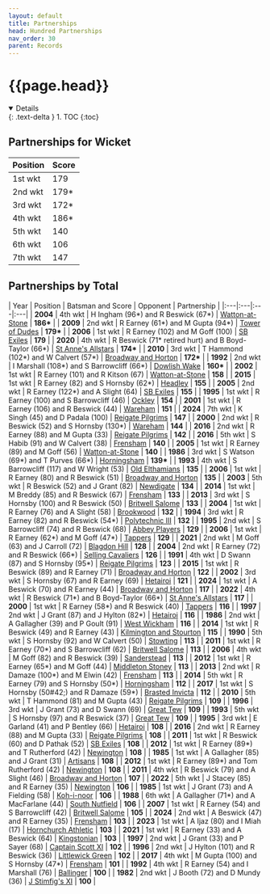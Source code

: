 ```yaml
---
layout: default
title: Partnerships
head: Hundred Partnerships
nav_order: 30
parent: Records
---
```


# {{page.head}}

<details open markdown="block">
  {: .text-delta }
1. TOC
{:toc}
</details>

## Partnerships for Wicket

| Position | Score |
|:---|:---|
| 1st wkt | 179 |
| 2nd wkt | 179&#42; |
| 3rd wkt | 172&#42; |
| 4th wkt | 186&#42; |
| 5th wkt | 140 |
| 6th wkt | 106 |
| 7th wkt | 147 |

## Partnerships by Total

| Year | Position | Batsman and Score | Opponent | Partnership |
|:---|:---|:---|:---|
| **2004** | 4th wkt | H Ingham (96&#42;) and R Beswick (67&#42;) | [Watton-at-Stone](../2004/watton-at-stone) | **186&#42;** |
| **2009** | 2nd wkt | R Earney (61&#42;) and M Gupta (94&#42;) | [Tower of Dudes](../2009/tower-of-dudes) | **179&#42;** |
| **2006** | 1st wkt | R Earney (102) and M  Goff (100) | [SB Exiles](../2006/sb-exiles) | **179** |
| **2020** | 4th wkt | R Beswick (71&#42; retired hurt) and B Boyd-Taylor (66&#42;) | [St Anne's Allstars](../2022/st-annes-allstars) | **174&#42;** |
| **2010** | 3rd wkt | T Hammond (102&#42;) and W Calvert (57&#42;) | [Broadway and Horton](../2010/broadway-and-horton) | **172&#42;** |
| **1992** | 2nd wkt | I Marshall (108&#42;) and S Barrowcliff (66&#42;) | [Dowlish Wake](../1992/dowlish-wake) | **160&#42;** |
| **2002** | 1st wkt | R Earney (101) and R Kitson (67) | [Watton-at-Stone](../2002/watton-at-stone) | **158** |
| **2015** | 1st wkt | R Earney (82) and S Hornsby (62&#42;) | [Headley](../2015/headley) | **155** |
| **2005** | 2nd wkt |  R Earney (122&#42;) and A Slight (64) | [SB Exiles](../2005/sb-exiles) | **155** |
| **1995** | 1st wkt | R Earney (100) and S Barrowcliff (46) | [Ockley](../1995/ockley) | **154** |
| **2001** | 1st wkt | R Earney (106) and R Beswick (44) | [Wareham](../2001/wareham) | **151** |
| **2024** | 7th wkt | K Singh (45) and D Padala (100) | [Reigate Pilgrims](../2024/reigate-pilgrims) | **147** |
| **2000** | 2nd wkt | R Beswick (52) and S Hornsby (130&#42;) | [Wareham](../2000/wareham) | **144** |
| **2016** | 2nd wkt | R Earney (88) and M Gupta (33) | [Reigate Pilgrims](../2016/reigate-pilgrims) | **142** |
| **2016** | 5th wkt | S Habib (91) and W Calvert (38) | [Frensham](../2016/frensham) | **140** |
| **2005** | 1st wkt | R Earney (89) and M Goff (56) | [Watton-at-Stone](../2005/watton-at-stone) | **140** |
| **1986** | 3rd wkt | S Watson (69&#42;) and T Purves (66&#42;) | [Horningsham](../1986/horningsham) | **139&#42;** |
| **1993** | 4th wkt | S Barrowcliff (117) and W Wright (53) | [Old Elthamians](../1993/old-elthamians) | **135** |
| **2006** | 1st wkt | R Earney (80) and R Beswick (51) | [Broadway and Horton](../2006/broadway-and-horton) | **135** |
| **2003** | 5th wkt | R Beswick (52) and J Grant (82) | [Newdigate](../2003/newdigate) | **134** |
| **2014** | 1st wkt | M Breddy (85) and R Beswick (67) | [Frensham](../2014/frensham) | **133** |
| **2013** | 3rd wkt | S Hornsby (100) and R Beswick (50) | [Britwell Salome](../2013/britwell-salome) | **133** |
| **2004** | 1st wkt | R Earney (76) and A Slight (58) | [Brookwood](../2004/brookwood) | **132** |
| **1994** | 3rd wkt | R Earney (82) and R Beswick (54&#42;) | [Polytechnic III](../1994/polytechnic-iii) | **132** |
| **1995** | 2nd wkt | S Barrowcliff (74) and R Beswick (68) | [Abbey Players](../1995/abbey-players) | **129** |
| **2006** | 1st wkt | R Earney (62&#42;) and M Goff (47&#42;) | [Tappers](../2006/tappers) | **129** |
| **2021** | 2nd wkt | M Goff (63) and J Carroll (72) | [Blagdon Hill](../2021/blagdon-hill) | **128** |
| **2004** | 2nd wkt | R Earney (72) and R Beswick (66&#42;) | [Selling Cavaliers](../2004/selling) | **126** |
| **1991** | 4th wkt | D Swann (87) and S Hornsby (95&#42;) | [Reigate Pilgrims](../1991/reigate-pilgrims) | **123** |
| **2015** | 1st wkt | R Beswick (89) and R Earney (71) | [Broadway and Horton](../2015/broadway-and-horton) | **122** |
| **2002** | 3rd wkt | S Hornsby (67) and R Earney (69) | [Hetairoi](../2002/hetairoi) | **121** |
| **2024** | 1st wkt | A Beswick (70) and R Earney (44) | [Broadway and Horton](../2024/broadway-and-horton) | **117** |
| **2022** | 4th wkt | R Beswick (71&#42;) and B Boyd-Taylor (66&#42;) | [St Anne's Allstars](../2022/st-annes-allstars) | **117** |
| **2000** | 1st wkt | R Earney (58&#42;) and R Beswick (40) | [Tappers](../2000/tappers) | **116** |
| **1997** | 2nd wkt | J Grant (87) and J Hylton (82&#42;) | [Hetairoi](../1997/hetairoi) | **116** |
| **1986** | 2nd wkt | A Gallagher (39) and P Goult (91) | [West Wickham](../1986/west-wickham) | **116** |
| **2014** | 1st wkt | R Beswick (49) and R Earney (43) | [Kilmington and Stourton](../2014/kilmington-and-stourton) | **115** |
| **1990** | 5th wkt | S Hornsby (92) and W Calvert (50) | [Stowting](../1990/stowting) | **113** |
| **2011** | 1st wkt | R Earney (70&#42;) and S Barrowcliff (62) | [Britwell Salome](../2011/britwell-salome) | **113** |
| **2006** | 4th wkt | M Goff (82) and R Beswick (39) | [Sanderstead](../2006/sanderstead) | **113** |
| **2012** | 1st wkt | R Earney (65&#42;) and M Goff (44) | [Middleton Stoney](../2012/middleton-stoney) | **113** |
| **2013** | 2nd wkt | R Damaze (100&#42;) and M Elwin (42) | [Frensham](../2013/frensham) | **113** |
| **2014** | 5th wkt | R Earney (79) and S Hornsby (50&#42;) | [Horningsham](../2014/horningsham) | **112** |
| **2017** | 1st wkt | S Hornsby (50#42;) and R Damaze (59&#42;) | [Brasted Invicta](../2017/brasted-invicta) | **112** |
| **2010** | 5th wkt | T Hammond (81) and M Gupta (43) | [Reigate Pilgrims](../2010/reigate-pilgrims) | **109** |
| **1996** | 3rd wkt | J Grant (73) and D Swann (69) | [Great Tew](../1996/great-tew) | **109** |
| **1993** | 5th wkt | S Hornsby (97) and R Beswick (37) | [Great Tew](../1993/great-tew) | **109** |
| **1995** | 3rd wkt | E Garland (41) and P Bentley (66) | [Hetairoi](../1995/hetairoi) | **108** |
| **2016** | 2nd wkt | R Earney (88) and M Gupta (33) | [Reigate Pilgrims](../2016/reigate-pilgrims) | **108** |
| **2011** | 1st wkt | R Beswick (60) and D Pathak (52) | [SB Exiles](../2011/sb-exiles) | **108** |
| **2012** | 1st wkt | R Earney (89&#42;) and T Rutherford (42) | [Newington](../2012/newington) | **108** |
| **1985** | 1st wkt | A Gallagher (85) and J Grant (31) | [Artisans](../1985/artisans) | **108** |
| **2012** | 1st wkt | R Earney (89&#42;) and Tom Rutherford (42) | [Newington](../2012/newington) | **108** |
| **2011** | 4th wkt | R Beswick (79) and A Slight (46) | [Broadway and Horton](../2011/broadway-and-horton) | **107** |
| **2022** | 5th wkt | J Stacey (85) and R Earney (35) | [Newington](../2022/newington) | **106** |
| **1985** | 1st wkt | J Grant (73) and A Fielding (58) | [Koh-i-noor](../1985/koh-i-noor) | **106** |
| **1988** | 6th wkt | A Gallagher (71&#42;) and A MacFarlane (44) | [South Nutfield](../1988/south-nutfield) | **106** |
| **2007** | 1st wkt | R Earney (54) and S Barrowcliff (42) | [Britwell Salome](../2007/britwell-salome) | **105** |
| **2024** | 2nd wkt | A Beswick (47) and R Earney (35) | [Frensham](../2024/frensham) | **103** |
| **2023** | 1st wkt | A Ijaz (80) and I Miah (17) | [Hornchurch Athletic](../2023/hornchurch-athletic) | **103** |
| **2021** | 1st wkt | R Earney (33) and A Beswick (64) | [Kingstonian](../2021/kingstonian) | **103** |
| **1997** | 2nd wkt | J Grant (33) and P Sayer (68) | [Captain Scott XI](../1997/captain-scott-xi) | **102** |
| **1996** | 2nd wkt | J Hylton (101) and R Beswick (36) | [Littlewick Green](../1996/littlewick-green) | **102** |
| **2017** | 4th wkt | M Gupta (100) and S Hornsby (47&#42;) | [Frensham](../2017/frensham) | **101** |
| **1992** | 4th wkt | R Earney (54) and I Marshall (76) | [Ballinger](../1992/ballinger-waggoners) | **100** |
| **1982** | 2nd wkt | J Booth (72) and D Mundy (36) | [J Stimfig's XI](../1982/j-stimfigs-xi) | **100** |
